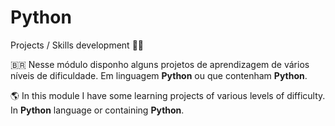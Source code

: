 # Python

Projects / Skills development :man_student:
 
🇧🇷  Nesse módulo disponho alguns projetos de aprendizagem de vários níveis de dificuldade. Em linguagem **Python** ou que contenham **Python**. 


:earth_americas: In this module I have some learning projects of various levels of difficulty. In **Python** language or containing **Python**.
